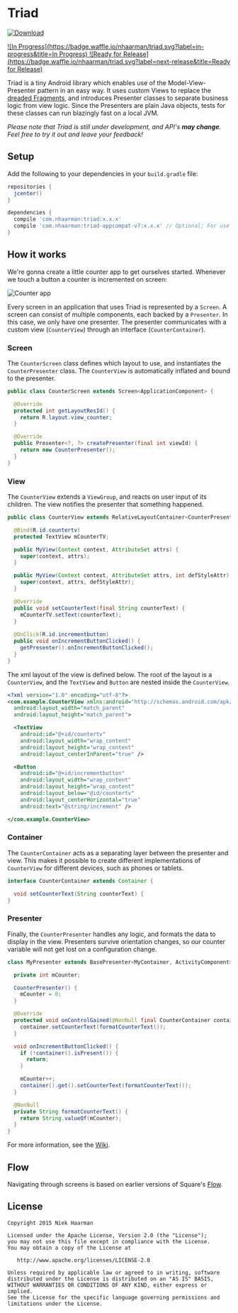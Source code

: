 Triad
=====
[ ![Download](https://api.bintray.com/packages/nhaarman/maven/Triad/images/download.svg) ](https://bintray.com/nhaarman/maven/Triad/_latestVersion)

[ ![In Progress](https://badge.waffle.io/nhaarman/triad.svg?label=in-progress&title=In Progress) ](http://waffle.io/nhaarman/triad)
[ ![Ready for Release](https://badge.waffle.io/nhaarman/triad.svg?label=next-release&title=Ready for Release) ](http://waffle.io/nhaarman/triad)

Triad is a tiny Android library which enables use of the Model-View-Presenter pattern in an easy way.
It uses custom Views to replace the [dreaded Fragments](https://corner.squareup.com/2014/10/advocating-against-android-fragments.html), and introduces Presenter classes to separate business logic from view logic.
Since the Presenters are plain Java objects, tests for these classes can run blazingly fast on a local JVM.

_Please note that Triad is still under development, and API's **may change**. Feel free to try it out and leave your feedback!_

## Setup

Add the following to your dependencies in your `build.gradle` file:

```groovy
repositories {
  jcenter()
}

dependencies {
  compile 'com.nhaarman:triad:x.x.x'
  compile 'com.nhaarman:triad-appcompat-v7:x.x.x' // Optional; For use with appcompat-v7 libraries.
}
```

## How it works

We're gonna create a little counter app to get ourselves started. Whenever we touch a button a counter is incremented on screen:

![Counter app](https://raw.githubusercontent.com/nhaarman/Triad/master/art/counter.png)

Every screen in an application that uses Triad is represented by a `Screen`. A screen can consist of multiple components, each backed by a `Presenter`. In this case, we only have one presenter. The presenter communicates with a custom view (`CounterView`) through an interface (`CounterContainer`).

### Screen

The `CounterScreen` class defines which layout to use, and instantiates the `CounterPresenter` class. The `CounterView` is automatically inflated and bound to the presenter.

```java
public class CounterScreen extends Screen<ApplicationComponent> {

  @Override
  protected int getLayoutResId() {
    return R.layout.view_counter;
  }

  @Override
  public Presenter<?, ?> createPresenter(final int viewId) {
    return new CounterPresenter();
  }
}
```
### View

The `CounterView` extends a `ViewGroup`, and reacts on user input of its children. The view notifies the presenter that something happened.

```java
public class CounterView extends RelativeLayoutContainer<CounterPresenter, ActivityComponent> implements CounterContainer {

  @Bind(R.id.countertv)
  protected TextView mCounterTV;

  public MyView(Context context, AttributeSet attrs) {
    super(context, attrs);
  }

  public MyView(Context context, AttributeSet attrs, int defStyleAttr) {
    super(context, attrs, defStyleAttr);
  }

  @Override
  public void setCounterText(final String counterText) {
    mCounterTV.setText(counterText);
  }
  
  @OnClick(R.id.incrementbutton)
  public void onIncrementButtonClicked() {
    getPresenter().onIncrementButtonClicked();
  }
}
```

The xml layout of the view is defined below. The root of the layout is a `CounterView`, and the `TextView` and `Button` are nested inside the `CounterView`.

```xml
<?xml version="1.0" encoding="utf-8"?>
<com.example.CounterView xmlns:android="http://schemas.android.com/apk/res/android"
  android:layout_width="match_parent"
  android:layout_height="match_parent">

  <TextView
    android:id="@+id/countertv"
    android:layout_width="wrap_content"
    android:layout_height="wrap_content"
    android:layout_centerInParent="true" />

  <Button
    android:id="@+id/incrementbutton"
    android:layout_width="wrap_content"
    android:layout_height="wrap_content"
    android:layout_below="@id/countertv"
    android:layout_centerHorizontal="true"
    android:text="@string/increment" />

</com.example.CounterView>
```

### Container

The `CounterContainer` acts as a separating layer between the presenter and view. This makes it possible to create different implementations of `CounterView` for different devices, such as phones or tablets.

```java
interface CounterContainer extends Container {

  void setCounterText(String counterText) {
}
```

### Presenter

Finally, the `CounterPresenter` handles any logic, and formats the data to display in the view. Presenters survive orientation changes, so our counter variable will not get lost on a configuration change.

```java
class MyPresenter extends BasePresenter<MyContainer, ActivityComponent> {

  private int mCounter;

  CounterPresenter() {
    mCounter = 0;
  }

  @Override
  protected void onControlGained(@NonNull final CounterContainer container, @NonNull final ActivityComponent activityComponent) {
    container.setCounterText(formatCounterText());
  }

  void onIncrementButtonClicked() {
    if (!container().isPresent()) {
      return;
    }

    mCounter++;
    container().get().setCounterText(formatCounterText());
  }

  @NonNull
  private String formatCounterText() {
    return String.valueOf(mCounter);
  }
}
```

For more information, see the [Wiki](https://github.com/nhaarman/Triad/wiki).

## Flow
Navigating through screens is based on earlier versions of Square's [Flow](https://github.com/square/flow).

## License

    Copyright 2015 Niek Haarman

    Licensed under the Apache License, Version 2.0 (the "License");
    you may not use this file except in compliance with the License.
    You may obtain a copy of the License at

       http://www.apache.org/licenses/LICENSE-2.0

    Unless required by applicable law or agreed to in writing, software
    distributed under the License is distributed on an "AS IS" BASIS,
    WITHOUT WARRANTIES OR CONDITIONS OF ANY KIND, either express or implied.
    See the License for the specific language governing permissions and
    limitations under the License.
